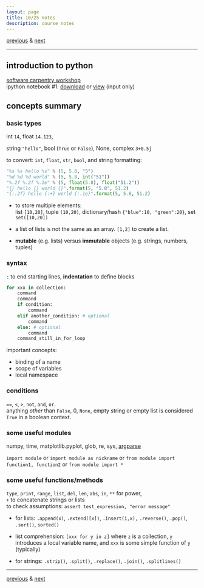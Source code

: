 ```yaml
---
layout: page
title: 10/25 notes
description: course notes
---
```

[previous](notes1020.html) & [next](notes1027.html)

---

<!-- ## homework -->

## introduction to python

[software carpentry workshop](http://swcarpentry.github.io/python-novice-inflammation/)  
ipython notebook #1: [download](../assets/python/swcarpentry1.ipynb)
or [view](https://github.com/cecileane/computingtools/blob/gh-pages/assets/python/swcarpentry1.ipynb) (input only)

## concepts summary

### basic types

int `14`, float `14.123`,
<!--
32 bits: 1 (sign) + 8 (exponent) + 23 (mantissa = fraction)
64 bits: 1 (sign) + 11(exponent) + 52 (mantissa)
-->
string `"hello"`, bool (`True` or `False`), None,
complex `3+0.5j`

to convert: `int`, `float`, `str`, `bool`, and string formatting:

```python
"%s %s hello %s" % (5, 5.8, "5")
"%d %d %d world" % (5, 5.8, int("51"))
"%.2f %.2f %.1e" % (5, float(5.8), float("51.2"))
"{} hello {} world {}".format(5, "5.8", 51.2)
"{:.2f} hello {:+} world {:.1e}".format(5, 5.8, 51.2)
```

- to store multiple elements:  
  list `[10,20]`, tuple `(10,20)`,
  dictionary/hash `{"blue":10, "green":20}`, set `set([10,20])`

- a list of lists is not the same as an array. `[1,2]` to create a list.
- **mutable** (e.g. lists) versus **immutable** objects (e.g. strings, numbers, tuples)

### syntax

`:` to end starting lines, **indentation** to define blocks

```python
for xxx in collection:
    command
    command
    if condition:
        command
    elif another_condition: # optional
        command
    else: # optional
        command
    command_still_in_for_loop
```

important concepts:

- binding of a name
- scope of variables
- local namespace

### conditions

`==`, `<`, `>`, `not`, `and`, `or`.  
anything *other* than `False`, 0, `None`, empty string or empty list
is considered `True` in a boolean context.

### some useful modules

numpy, time, matplotlib.pyplot, glob, re, sys,
[argparse](https://docs.python.org/dev/howto/argparse.html)

`import module` or `import module as nickname` or
`from module import function1, function2` or
`from module import *`

### some useful functions/methods

`type`, `print`, `range`, `list`, `del`,
`len`, `abs`, `in`, `**` for power,  
`+` to concatenate strings or lists  
to check assumptions: `assert test_expression, "error message"`

- for lists: `.append(x)`, `.extend([x])`, `.insert(i,x),`
  `.reverse()`, `.pop()`, `.sort()`, `sorted()`


- list comprehension: `[xxx for y in z]` where `z` is a collection,
  `y` introduces a local variable name, and `xxx` is some
  simple function of `y` (typically)

- for strings: `.strip()`, `.split()`, `.replace()`, `.join()`,
  `.splitlines()`

---
[previous](notes1020.html) & [next](notes1027.html)
